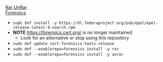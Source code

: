 [Rar UnRar](https://centos.pkgs.org/8/forensics-x86_64/rar-5.4.0-1.el8.x86_64.rpm.html)<br />
[Forensics](https://forensics.cert.org/)

* `sudo dnf install -y https://dl.fedoraproject.org/pub/epel/epel-release-latest-9.noarch.rpm`
* **NOTE** https://forensics.cert.org/ is no longer maintained
  * Look for an alternative or stop using this repository
* `sudo dnf update cert-forensics-tools-release`
* `sudo dnf --enablerepo=forensics install -y rar`
* `sudo dnf --enablerepo=forensics install -y unrar`

